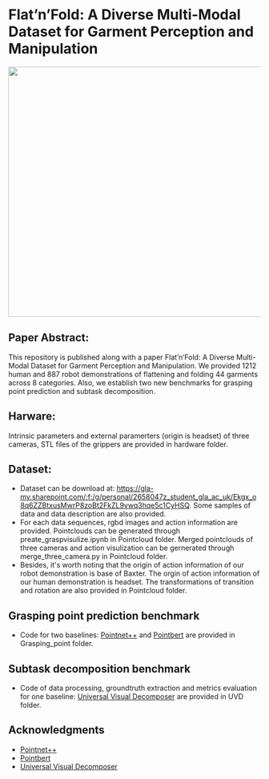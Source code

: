 # Flat’n’Fold: A Diverse Multi-Modal Dataset for Garment Perception and Manipulation
<img src="https://github.com/user-attachments/assets/01531133-96ee-4625-9643-ad416733e4dc" width="700" height="500">

## Paper Abstract:
This repository is published along with a paper Flat’n’Fold: A Diverse Multi-Modal Dataset for Garment Perception and Manipulation.
We provided 1212 human and 887 robot demonstrations of flattening and folding 44 garments across 8 categories. Also, we establish two new benchmarks for grasping point prediction and subtask decomposition.

## Harware:
Intrinsic parameters and external paramerters (origin is headset) of three cameras, STL files of the grippers are provided in hardware folder.

## Dataset:
* Dataset can be download at: https://gla-my.sharepoint.com/:f:/g/personal/2658047z_student_gla_ac_uk/Ekgx_o8q6ZZBtxusMwrP8zoBt2FkZL9vwq3hqe5c1CyHSQ. Some samples of data and data description are also provided.
* For each data sequences, rgbd images and action information are provided. Pointclouds can be generated through preate_graspvisulize.ipynb in Pointcloud folder. Merged pointclouds of three cameras and action visulization can be gernerated through merge_three_camera.py in Pointcloud folder.
* Besides, it's worth noting that the origin of action information of our robot demonstration is base of Baxter. The orgin of action information of our human demonstration is headset. The transformations of transition and rotation are also provided in Pointcloud folder.

## Grasping point prediction benchmark
* Code for two baselines: [Pointnet++](https://github.com/yanx27/Pointnet_Pointnet2_pytorch) and [Pointbert](https://github.com/Julie-tang00/Point-BERT) are provided in Grasping_point folder.

## Subtask decomposition benchmark
* Code of data processing, groundtruth extraction and metrics evaluation for one baseline: [Universal Visual Decomposer](https://zcczhang.github.io/UVD/) are provided in UVD folder.

## Acknowledgments
* [Pointnet++](https://github.com/yanx27/Pointnet_Pointnet2_pytorch)
* [Pointbert](https://github.com/Julie-tang00/Point-BERT)
* [Universal Visual Decomposer](https://zcczhang.github.io/UVD/)
